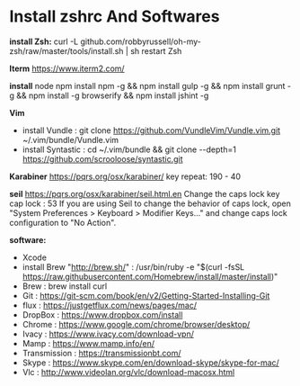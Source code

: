 # Install zshrc And Softwares

**install Zsh:**
curl -L github.com/robbyrussell/oh-my-zsh/raw/master/tools/install.sh | sh
restart Zsh

**Iterm** 
https://www.iterm2.com/

**install**
node
npm install npm -g && npm install gulp -g && npm install grunt -g && npm install -g browserify && npm install jshint -g

**Vim**
- install Vundle                   : git clone https://github.com/VundleVim/Vundle.vim.git ~/.vim/bundle/Vundle.vim
- install Syntastic                : cd ~/.vim/bundle && git clone --depth=1 https://github.com/scrooloose/syntastic.git

**Karabiner**
https://pqrs.org/osx/karabiner/
key repeat: 190 - 40

**seil**
https://pqrs.org/osx/karabiner/seil.html.en
Change the caps lock key cap lock : 53
If you are using Seil to change the behavior of caps lock, open "System Preferences > Keyboard > Modifier Keys..." and change caps lock configuration to "No Action".

**software:**
- Xcode
- install Brew "http://brew.sh/"   : /usr/bin/ruby -e "$(curl -fsSL https://raw.githubusercontent.com/Homebrew/install/master/install)"
- Brew                             : brew install curl 
- Git                              : https://git-scm.com/book/en/v2/Getting-Started-Installing-Git
- flux                             : https://justgetflux.com/news/pages/mac/
- DropBox                          : https://www.dropbox.com/install
- Chrome                           : https://www.google.com/chrome/browser/desktop/
- Ivacy                            : https://www.ivacy.com/download-vpn/
- Mamp                             : https://www.mamp.info/en/
- Transmission                     : https://transmissionbt.com/
- Skype                            : https://www.skype.com/en/download-skype/skype-for-mac/
- Vlc                              : http://www.videolan.org/vlc/download-macosx.html

 
